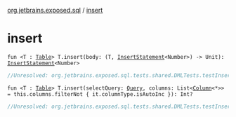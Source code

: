 [org.jetbrains.exposed.sql](index.md) / [insert](.)

# insert

`fun <T : `[`Table`](-table/index.md)`> T.insert(body: (T, `[`InsertStatement`](../org.jetbrains.exposed.sql.statements/-insert-statement/index.md)`<Number>) -> Unit): `[`InsertStatement`](../org.jetbrains.exposed.sql.statements/-insert-statement/index.md)`<Number>`

``` kotlin
//Unresolved: org.jetbrains.exposed.sql.tests.shared.DMLTests.testInsert01
```

`fun <T : `[`Table`](-table/index.md)`> T.insert(selectQuery: `[`Query`](-query/index.md)`, columns: List<`[`Column`](-column/index.md)`<*>> = this.columns.filterNot { it.columnType.isAutoInc }): Int?`

``` kotlin
//Unresolved: org.jetbrains.exposed.sql.tests.shared.DMLTests.testInsertSelect01
```

